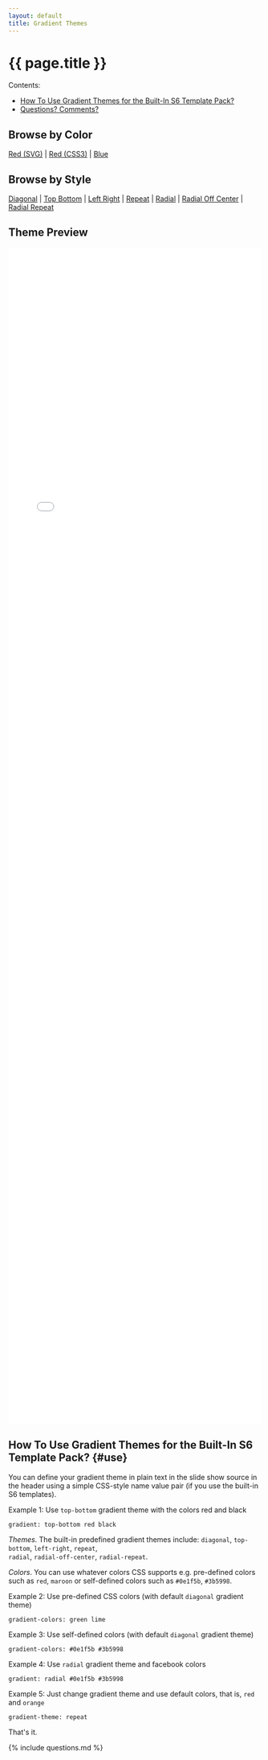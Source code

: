 ```yaml
---
layout: default
title: Gradient Themes
---
```


# {{ page.title }}

<div markdown="1" class="toc">
Contents:

* [How To Use Gradient Themes for the Built-In S6 Template Pack?](#use)
* [Questions? Comments?](#questions)
</div>

## Browse by Color

<a href="g/gradient-styles-red.svg" target="gallery">Red (SVG)</a> | 
<a href="gradient-styles-red.html" target="gallery">Red (CSS3)</a> | 
<a href="g/gradient-styles-blue.svg" target="gallery">Blue</a>

## Browse by Style

<a href="g/gradient-diagonal.svg" target="gallery">Diagonal</a> | 
<a href="g/gradient-top-bottom.svg" target="gallery">Top Bottom</a> | 
<a href="g/gradient-left-right.svg" target="gallery">Left Right</a> | 
<a href="g/gradient-repeat.svg" target="gallery">Repeat</a> | 
<a href="g/gradient-radial.svg" target="gallery">Radial</a> | 
<a href="g/gradient-radial-off-center.svg" target="gallery">Radial Off Center</a> | 
<a href="g/gradient-radial-repeat.svg" target="gallery">Radial Repeat</a>

## Theme Preview

<iframe id="gallery" name="gallery"
        src="g/gradient-styles-red.svg"
        width="100%" height="60%" frameborder="0"></iframe>

## How To Use Gradient Themes for the Built-In S6 Template Pack?   {#use}

You can define your gradient theme in plain text in the slide show source in the header using
a simple CSS-style name value pair (if you use the built-in S6 templates).

Example 1: Use `top-bottom` gradient theme with the colors red and black

```
gradient: top-bottom red black
```

*Themes*. The built-in predefined gradient themes include: `diagonal`,
`top-bottom`, 
`left-right`, 
`repeat`,  
`radial`, 
`radial-off-center`, 
`radial-repeat`.

*Colors*. You can use whatever colors CSS supports e.g. pre-defined colors such as `red`, 
`maroon` or self-defined colors such as `#0e1f5b`, `#3b5998`.


Example 2: Use pre-defined CSS colors (with default `diagonal` gradient theme)

```
gradient-colors: green lime
```

Example 3: Use self-defined colors (with default `diagonal` gradient theme)

```
gradient-colors: #0e1f5b #3b5998
```

Example 4: Use `radial` gradient theme and facebook colors

```
gradient: radial #0e1f5b #3b5998
```

Example 5: Just change gradient theme and use default colors, that is, `red` and `orange`

```
gradient-theme: repeat
```

That's it.


{% include questions.md %}
